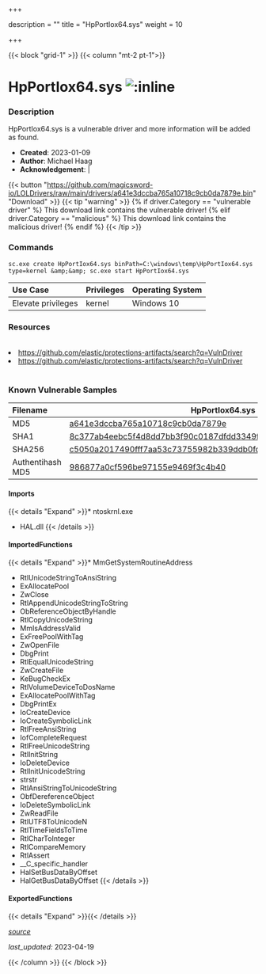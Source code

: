 +++

description = ""
title = "HpPortIox64.sys"
weight = 10

+++


{{< block "grid-1" >}}
{{< column "mt-2 pt-1">}}


# HpPortIox64.sys ![:inline](/images/twitter_verified.png) 


### Description

HpPortIox64.sys is a vulnerable driver and more information will be added as found.

- **Created**: 2023-01-09
- **Author**: Michael Haag
- **Acknowledgement**:  | [](https://twitter.com/)

{{< button "https://github.com/magicsword-io/LOLDrivers/raw/main/drivers/a641e3dccba765a10718c9cb0da7879e.bin" "Download" >}}
{{< tip "warning" >}}
{% if driver.Category == "vulnerable driver" %}
This download link contains the vulnerable driver!
{% elif driver.Category == "malicious" %}
This download link contains the malicious driver!
{% endif %}
{{< /tip >}}

### Commands

```
sc.exe create HpPortIox64.sys binPath=C:\windows\temp\HpPortIox64.sys     type=kernel &amp;&amp; sc.exe start HpPortIox64.sys
```

| Use Case | Privileges | Operating System | 
|:---- | ---- | ---- |
| Elevate privileges | kernel | Windows 10 |

### Resources
<br>
<li><a href=" https://github.com/elastic/protections-artifacts/search?q=VulnDriver"> https://github.com/elastic/protections-artifacts/search?q=VulnDriver</a></li>
<li><a href="https://github.com/elastic/protections-artifacts/search?q=VulnDriver">https://github.com/elastic/protections-artifacts/search?q=VulnDriver</a></li>
<br>

### Known Vulnerable Samples

| Filename | HpPortIox64.sys |
|:---- | ---- | 
| MD5 | <a href="https://www.virustotal.com/gui/file/a641e3dccba765a10718c9cb0da7879e">a641e3dccba765a10718c9cb0da7879e</a> |
| SHA1 | <a href="https://www.virustotal.com/gui/file/8c377ab4eebc5f4d8dd7bb3f90c0187dfdd3349f">8c377ab4eebc5f4d8dd7bb3f90c0187dfdd3349f</a> |
| SHA256 | <a href="https://www.virustotal.com/gui/file/c5050a2017490fff7aa53c73755982b339ddb0fd7cef2cde32c81bc9834331c5">c5050a2017490fff7aa53c73755982b339ddb0fd7cef2cde32c81bc9834331c5</a> |
| Authentihash MD5 | <a href="https://www.virustotal.com/gui/search/authentihash%253A986877a0cf596be97155e9469f3c4b40">986877a0cf596be97155e9469f3c4b40</a> || Authentihash SHA1 | <a href="https://www.virustotal.com/gui/search/authentihash%253A98807d9e11bad4feed54d0d2c1abadeb95ca997c">98807d9e11bad4feed54d0d2c1abadeb95ca997c</a> || Authentihash SHA256 | <a href="https://www.virustotal.com/gui/search/authentihash%253A35b31c96194d78cbb98b3223bf810f78f53fc0e4601f49169938ca883586e4e9">35b31c96194d78cbb98b3223bf810f78f53fc0e4601f49169938ca883586e4e9</a> || Signature | HP Inc., DigiCert SHA2 Assured ID Code Signing CA, DigiCert   || Company | HP Inc. || Description | HpPortIo || Product | HpPortIo || OriginalFilename | HpPortIox64.sys |
#### Imports
{{< details "Expand" >}}* ntoskrnl.exe
* HAL.dll
{{< /details >}}
#### ImportedFunctions
{{< details "Expand" >}}* MmGetSystemRoutineAddress
* RtlUnicodeStringToAnsiString
* ExAllocatePool
* ZwClose
* RtlAppendUnicodeStringToString
* ObReferenceObjectByHandle
* RtlCopyUnicodeString
* MmIsAddressValid
* ExFreePoolWithTag
* ZwOpenFile
* DbgPrint
* RtlEqualUnicodeString
* ZwCreateFile
* KeBugCheckEx
* RtlVolumeDeviceToDosName
* ExAllocatePoolWithTag
* DbgPrintEx
* IoCreateDevice
* IoCreateSymbolicLink
* RtlFreeAnsiString
* IofCompleteRequest
* RtlFreeUnicodeString
* RtlInitString
* IoDeleteDevice
* RtlInitUnicodeString
* strstr
* RtlAnsiStringToUnicodeString
* ObfDereferenceObject
* IoDeleteSymbolicLink
* ZwReadFile
* RtlUTF8ToUnicodeN
* RtlTimeFieldsToTime
* RtlCharToInteger
* RtlCompareMemory
* RtlAssert
* __C_specific_handler
* HalSetBusDataByOffset
* HalGetBusDataByOffset
{{< /details >}}
#### ExportedFunctions
{{< details "Expand" >}}{{< /details >}}



[*source*](https://github.com/magicsword-io/LOLDrivers/tree/main/yaml/hpportiox64.yaml)

*last_updated:* 2023-04-19








{{< /column >}}
{{< /block >}}

